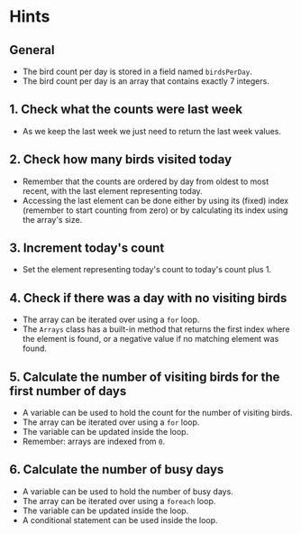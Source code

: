 # Hints

## General

- The bird count per day is stored in a field named `birdsPerDay`.
- The bird count per day is an array that contains exactly 7 integers.

## 1. Check what the counts were last week

- As we keep the last week we just need to return the last week values.

## 2. Check how many birds visited today

- Remember that the counts are ordered by day from oldest to most recent, with the last element representing today.
- Accessing the last element can be done either by using its (fixed) index (remember to start counting from zero) or by calculating its index using the array's size.

## 3. Increment today's count

- Set the element representing today's count to today's count plus 1.

## 4. Check if there was a day with no visiting birds

- The array can be iterated over using a `for` loop.
- The `Arrays` class has a built-in method that returns the first index where the element is found, or a negative value if no matching element was found.

## 5. Calculate the number of visiting birds for the first number of days

- A variable can be used to hold the count for the number of visiting birds.
- The array can be iterated over using a `for` loop.
- The variable can be updated inside the loop.
- Remember: arrays are indexed from `0`.

## 6. Calculate the number of busy days

- A variable can be used to hold the number of busy days.
- The array can be iterated over using a `foreach` loop.
- The variable can be updated inside the loop.
- A conditional statement can be used inside the loop.
